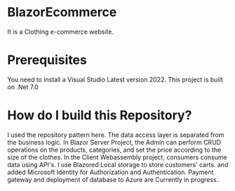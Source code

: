 # BlazorEcommerce

It is a Clothing e-commerce website.

# Prerequisites

You need to install a Visual Studio Latest version 2022.  This project is built on .Net 7.0

# How do I build this Repository?

I used the repository pattern here. The data access layer is separated from the business logic.
In Blazor Server Project, the Admin can perform CRUD operations on the products, categories, and set the price according to the size of the clothes.
In the Client Webassembly project, consumers consume data using API's.
I use Blazored Local storage to store customers' carts. and added Microsoft Identity for Authorization and Authentication.
Payment gateway and deployment of database to Azure are Currently in progress..


